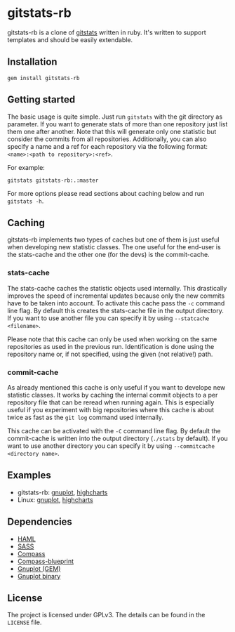 # gitstats-rb

gitstats-rb is a clone of [gitstats](http://gitstats.sourceforge.net) written in
ruby. It's written to support templates and should be easily extendable.

## Installation

    gem install gitstats-rb

## Getting started

The basic usage is quite simple. Just run `gitstats` with the git directory as
parameter. If you want to generate stats of more than one repository just list
them one after another. Note that this will generate only one statistic but
consider the commits from all repositories. Additionally, you can also specify a
name and a ref for each repository via the following format:
`<name>:<path to repository>:<ref>`.

For example:

    gitstats gitstats-rb:.:master

For more options please read sections about caching below and run `gitstats -h`.

## Caching

gitstats-rb implements two types of caches but one of them is just useful when
developing new statistic classes. The one useful for the end-user is the
stats-cache and the other one (for the devs) is the commit-cache.

### stats-cache

The stats-cache caches the statistic objects used internally. This drastically
improves the speed of incremental updates because only the new commits have to
be taken into account. To activate this cache pass the `-c` command line flag.
By default this creates the stats-cache file in the output directory. If you
want to use another file you can specify it by using `--statcache <filename>`.

Please note that this cache can only be used when working on the same
repositories as used in the previous run. Identification is done using the
repository name or, if not specified, using the given (not relative!) path.

### commit-cache

As already mentioned this cache is only useful if you want to develope new
statistic classes. It works by caching the internal commit objects to a per
repository file that can be reread when running again. This is especially useful
if you experiment with big repositories where this cache is about twice as fast
as the `git log` command used internally.

This cache can be activated with the `-C` command line flag. By default the
commit-cache is written into the output directory (`./stats` by default). If you
want to use another directory you can specify it by using
`--commitcache <directory name>`.

## Examples

* gitstats-rb: [gnuplot](http://nioshd.github.io/gitstats-rb/gitstats-rb-gnuplot/),
               [highcharts](http://nioshd.github.io/gitstats-rb/gitstats-rb-highcharts/)
* Linux: [gnuplot](http://nioshd.github.io/gitstats-rb/linux-gnuplot/),
         [highcharts](http://nioshd.github.io/gitstats-rb/linux-highcharts/)

## Dependencies

* [HAML](http://haml-lang.com)
* [SASS](http://sass-lang.com)
* [Compass](http://compass-style.org)
* [Compass-blueprint](http://compass-blueprint.org/)
* [Gnuplot (GEM)](http://rubygems.org/gems/gnuplot)
* [Gnuplot binary](http://www.gnuplot.info/)

## License

The project is licensed under GPLv3. The details can be found in the `LICENSE` file.
